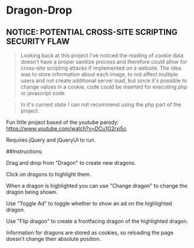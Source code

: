 # Dragon-Drop

## NOTICE: POTENTIAL CROSS-SITE SCRIPTING SECURITY FLAW
> Looking back at this project I've noticed the reading of cookie data doesn't have a proper sanitize process and therefore could allow for cross-site scripting attacks if implemented on a website. The idea was to store information about each image, to not affect multiple users and not create additional server load, but since it's possible to change values in a cookie, code could be inserted for executing php or javascript code. 

> In it's current state I can not recommend using the php part of the project.

Fun little project based of the youtube parody: https://www.youtube.com/watch?v=DCu1G2rxj5c

Requires jQuery and jQueryUI to run.

##Instructions:

Drag and drop from "Dragon" to create new dragons.

Click on dragons to highlight them.

When a dragon is highlighted you can use "Change dragon" to change the dragon being shown.

Use "Toggle Ad" to toggle whether to show an ad on the highlighted dragon.

Use "Flip dragon" to create a frontfacing dragon of the highlighted dragon.

Information for dragons are stored as cookies, so reloading the page doesn't change their absolute position.
